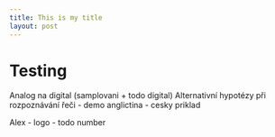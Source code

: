 ```yaml
---
title: This is my title
layout: post
---
```


Testing
=======

Analog na digital (samplovani + todo digital)
Alternativní hypotézy při rozpoznávání řeči
    - demo anglictina
    - cesky priklad


Alex 
    - logo
    - todo number
